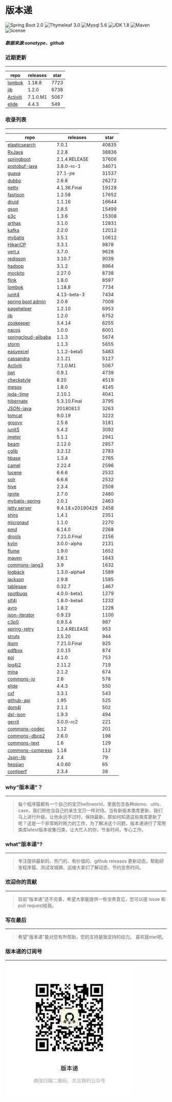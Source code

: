 # 版本递
![Spring Boot 2.0](https://img.shields.io/badge/Spring%20Boot-2.0-brightgreen.svg)
![Thymeleaf 3.0](https://img.shields.io/badge/Thymeleaf-3.0-yellow.svg)
![Mysql 5.6](https://img.shields.io/badge/Mysql-5.6-blue.svg)
![JDK 1.8](https://img.shields.io/badge/JDK-1.8-brightgreen.svg)
![Maven](https://img.shields.io/badge/Maven-3.5.0-yellowgreen.svg)
![license](https://img.shields.io/badge/license-Apache%202-blue.svg)
##### 数据来源:sonatype、github

### 近期更新
---
repo | releases | star
---|---|---
[lombok](https://github.com/rzwitserloot/lombok) | 1.18.8 | 7723
[jib](https://github.com/GoogleContainerTools/jib) | 1.2.0 | 6738
[Activiti](https://github.com/Activiti/Activiti) | 7.1.0.M1 | 5067
[elide](https://github.com/yahoo/elide) | 4.4.3 | 549

### 收录列表
---
repo | releases | star
---|---|---
[elasticsearch](https://github.com/elastic/elasticsearch) | 7.0.1 | 40835 
[RxJava](https://github.com/ReactiveX/RxJava) | 2.2.8 | 38836 
[springboot](https://github.com/spring-projects/spring-boot) | 2.1.4.RELEASE | 37606 
[protobuf-java](https://github.com/protocolbuffers/protobuf) | 3.8.0-rc-1 | 34071 
[guava](https://github.com/google/guava) | 27.1-jre | 31537 
[dubbo](https://github.com/apache/incubator-dubbo) | 2.6.6 | 26272 
[netty](https://github.com/netty/netty) | 4.1.36.Final | 19128 
[fastjson](https://github.com/alibaba/fastjson) | 1.2.58 | 17652 
[druid](https://github.com/alibaba/druid) | 1.1.16 | 16644 
[gson](https://github.com/google/gson) | 2.8.5 | 15499 
[p3c](https://github.com/alibaba/p3c) | 1.3.6 | 15308 
[arthas](https://github.com/alibaba/arthas) | 3.1.0 | 12831 
[kafka](https://github.com/apache/kafka) | 2.2.0 | 12012 
[mybatis](https://github.com/mybatis/mybatis-3) | 3.5.1 | 10612 
[HikariCP](https://github.com/brettwooldridge/HikariCP) | 3.3.1 | 9878 
[vert.x](https://github.com/eclipse-vertx/vert.x) | 3.7.0 | 9628 
[redisson](https://github.com/redisson/redisson) | 3.10.7 | 9039 
[hadoop](https://github.com/apache/hadoop) | 3.1.2 | 8964 
[mockito](https://github.com/mockito/mockito) | 2.27.0 | 8738 
[flink](https://github.com/apache/flink) | 1.8.0 | 8597 
[lombok](https://github.com/rzwitserloot/lombok) | 1.18.8 | 7734 
[junit4](https://github.com/junit-team/junit4) | 4.13-beta-3 | 7434 
[spring boot admin](https://github.com/codecentric/spring-boot-admin) | 2.0.6 | 7009 
[pagehelper](https://github.com/pagehelper/Mybatis-PageHelper) | 1.2.10 | 6953 
[jib](https://github.com/GoogleContainerTools/jib) | 1.2.0 | 6752 
[zookeeper](https://github.com/apache/zookeeper) | 3.4.14 | 6255 
[nacos](https://github.com/alibaba/nacos) | 1.0.0 | 6001 
[springcloud-alibaba](https://github.com/spring-cloud-incubator/spring-cloud-alibaba) | 1.1.3 | 5674 
[storm](https://github.com/apache/storm) | 1.1.3 | 5655 
[easyexcel](https://github.com/alibaba/easyexcel) | 1.1.2-beta5 | 5483 
[cassandra](https://github.com/apache/cassandra) | 2.1.21 | 5127 
[Activiti](https://github.com/Activiti/Activiti) | 7.1.0.M1 | 5067 
[jjwt](https://github.com/jwtk/jjwt) | 0.9.1 | 4739 
[checkstyle](https://github.com/checkstyle/checkstyle) | 8.20 | 4519 
[mesos](https://github.com/apache/mesos) | 1.8.0 | 4145 
[joda-time](https://github.com/JodaOrg/joda-time) | 2.10.1 | 4041 
[hibernate](https://github.com/hibernate/hibernate-orm) | 5.3.10.Final | 3795 
[JSON-java](https://github.com/stleary/JSON-java) | 20180813 | 3263 
[tomcat](https://github.com/apache/tomcat) | 9.0.19 | 3222 
[groovy](https://github.com/apache/groovy) | 2.5.6 | 3181 
[junit5](https://github.com/junit-team/junit5) | 5.4.2 | 3092 
[jmeter](https://github.com/apache/jmeter) | 5.1.1 | 2941 
[beam](https://github.com/apache/beam) | 2.12.0 | 2857 
[cglib](https://github.com/cglib/cglib) | 3.2.12 | 2783 
[hbase](https://github.com/apache/hbase) | 1.3.4 | 2765 
[camel](https://github.com/apache/camel) | 2.22.4 | 2596 
[lucene](https://github.com/apache/lucene-solr) | 6.6.6 | 2532 
[solr](https://github.com/apache/lucene-solr) | 6.6.6 | 2532 
[hive](https://github.com/apache/hive) | 2.3.4 | 2508 
[ignite](https://github.com/apache/ignite) | 2.7.0 | 2480 
[mybatis-spring](https://github.com/mybatis/spring-boot-starter) | 2.0.1 | 2463 
[jetty server](https://github.com/eclipse/jetty.project) | 9.4.18.v20190429 | 2458 
[shiro](https://github.com/apache/shiro) | 1.4.1 | 2351 
[micronaut](https://github.com/micronaut-projects/micronaut-core) | 1.1.0 | 2270 
[pmd](https://github.com/pmd/pmd) | 6.14.0 | 2268 
[drools](https://github.com/kiegroup/drools) | 7.21.0.Final | 2156 
[kylin](https://github.com/apache/kylin) | 3.0.0-alpha | 2131 
[flume](https://github.com/apache/flume) | 1.9.0 | 1652 
[maven](https://github.com/apache/maven) | 3.6.1 | 1643 
[commons-lang3](https://github.com/apache/commons-lang) | 3.9 | 1632 
[logback](https://github.com/qos-ch/logback) | 1.3.0-alpha4 | 1589 
[jackson](https://github.com/FasterXML/jackson-core) | 2.9.8 | 1585 
[tablesaw](https://github.com/jtablesaw/tablesaw) | 0.32.7 | 1467 
[spotbugs](https://github.com/spotbugs/spotbugs) | 4.0.0-beta1 | 1279 
[slf4j](https://github.com/qos-ch/slf4j) | 1.8.0-beta4 | 1232 
[avro](https://github.com/apache/avro) | 1.8.2 | 1228 
[json-iterator](https://github.com/json-iterator/java) | 0.9.23 | 1100 
[c3p0](https://github.com/swaldman/c3p0) | 0.9.5.4 | 987 
[spring-retry](https://github.com/spring-projects/spring-retry) | 1.2.4.RELEASE | 953 
[struts](https://github.com/apache/struts) | 2.5.20 | 944 
[jbpm](https://github.com/kiegroup/jbpm) | 7.21.0.Final | 925 
[pdfbox](https://github.com/apache/pdfbox) | 2.0.15 | 874 
[poi](https://github.com/apache/poi) | 4.1.0 | 753 
[log4j2](https://github.com/apache/logging-log4j2) | 2.11.2 | 719 
[mina](https://github.com/apache/mina) | 2.1.2 | 674 
[commons-io](https://github.com/apache/commons-io) | 2.6 | 578 
[elide](https://github.com/yahoo/elide) | 4.4.3 | 550 
[cxf](https://github.com/apache/cxf) | 3.3.1 | 543 
[github-api](https://github.com/kohsuke/github-api) | 1.95 | 525 
[dom4j](https://github.com/dom4j/dom4j) | 2.1.1 | 502 
[dsl-json](https://github.com/ngs-doo/dsl-json) | 1.9.3 | 494 
[gerrit](https://github.com/GerritCodeReview/gerrit) | 3.0.0-rc2 | 221 
[commons-codec](https://github.com/apache/commons-codec) | 1.12 | 201 
[commons-dbcp2](https://github.com/apache/commons-dbcp) | 2.6.0 | 198 
[commons-text](https://github.com/apache/commons-text) | 1.6 | 129 
[commons-compress](https://github.com/apache/commons-compress) | 1.18 | 112 
[Json-lib](https://github.com/aalmiray/Json-lib) | 2.4 | 79 
[hessian](https://github.com/ebourg/hessian) | 4.0.60 | 65 
[contiperf](https://github.com/lucaspouzac/contiperf) | 2.3.4 | 38 

### why“版本递”？
--- 
>每个程序猿都有一个自己的宝贝helloworld，里面包含各种demo、utils、case，我们把他当自己的亲生宝贝一样对待。当有新版本类库更新，我们马上进行升级，让他永远不过时，保持最新。那如何知道这些类库更新了呢？这是一个非常耗时耗力的工作，为了解决这个问题，版本递进行了常用类库latest版本收集归类，让大忙人的你，节省时间，专心工作。


### what"版本递"?
---
> 专注提供最新的、热门的、有价值的、github releases 更新动态，帮助研发程序猿、测试攻城狮、运维大拿们了解动态、节约宝贵时间。

### 欢迎你的贡献
---
> 目前“版本递”还不完善，希望大家能提供一些宝贵意见，您可以提 issue 和 pull request给我。


### 写在最后
---
> 希望"版本递"能对您有所帮助，您的支持是我坚持的动力。
> 喜欢就star吧。

### 版本递的订阅号
---
<img src="https://github.com/jartisan2001/latest/blob/master/Image.jpg" width="400" hegiht="400" align=left />